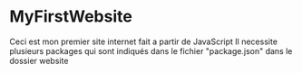 # MyFirstWebsite
Ceci est mon premier site internet fait a partir de JavaScript
Il necessite plusieurs packages qui sont indiqués dans le fichier "package.json" dans le dossier website